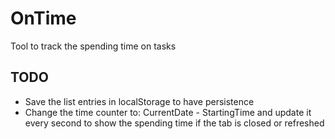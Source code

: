 # OnTime
Tool to track the spending time on tasks
## TODO
- Save the list entries in localStorage to have persistence
- Change the time counter to: CurrentDate - StartingTime and update it every second to show the spending time if the tab is closed or refreshed